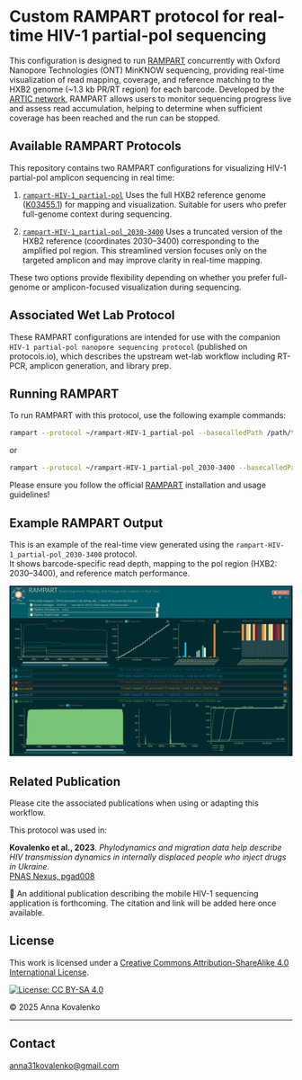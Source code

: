 # Custom RAMPART protocol for real-time HIV-1 partial-pol sequencing
This configuration is designed to run [RAMPART](https://github.com/artic-network/rampart?tab=readme-ov-file) concurrently with Oxford Nanopore Technologies (ONT) MinKNOW sequencing, providing real-time visualization of read mapping, coverage, and reference matching to the HXB2 genome (~1.3 kb PR/RT region) for each barcode. Developed by the [ARTIC network](https://github.com/artic-network), RAMPART allows users to monitor sequencing progress live and assess read accumulation, helping to determine when sufficient coverage has been reached and the run can be stopped. 

## Available RAMPART Protocols
This repository contains two RAMPART configurations for visualizing HIV-1 partial-pol amplicon sequencing in real time:

1. [`rampart-HIV-1_partial-pol`](./rampart-HIV-1_partial-pol) 
Uses the full HXB2 reference genome ([K03455.1](https://www.ncbi.nlm.nih.gov/nuccore/K03455.1)) for mapping and visualization. Suitable for users who prefer full-genome context during sequencing.

2. [`rampart-HIV-1_partial-pol_2030-3400`](./rampart-HIV-1_partial-pol_2030-3400) 
Uses a truncated version of the HXB2 reference (coordinates 2030–3400) corresponding to the amplified pol region. This streamlined version focuses only on the targeted amplicon and may improve clarity in real-time mapping.

These two options provide flexibility depending on whether you prefer full-genome or amplicon-focused visualization during sequencing.

## Associated Wet Lab Protocol
These RAMPART configurations are intended for use with the companion `HIV-1 partial-pol nanopore sequencing protocol` (published on protocols.io), which describes the upstream wet-lab workflow including RT-PCR, amplicon generation, and library prep.

## Running RAMPART 

To run RAMPART with this protocol, use the following example commands:

```bash
rampart --protocol ~/rampart-HIV-1_partial-pol --basecalledPath /path/to/fastq_pass/folder/
```
or
```bash
rampart --protocol ~/rampart-HIV-1_partial-pol_2030-3400 --basecalledPath /path/to/fastq_pass/folder/
```
Please ensure you follow the official [RAMPART](https://github.com/artic-network/rampart?tab=readme-ov-file) installation and usage guidelines! 

## Example RAMPART Output
This is an example of the real-time view generated using the `rampart-HIV-1_partial-pol_2030-3400` protocol.  
It shows barcode-specific read depth, mapping to the pol region (HXB2: 2030–3400), and reference match performance.

![RAMPART Output](rampart_overview.png)

## Related Publication
Please cite the associated publications when using or adapting this workflow.

This protocol was used in:

**Kovalenko et al., 2023**. *Phylodynamics and migration data help describe HIV transmission dynamics in internally displaced people who inject drugs in Ukraine.*  
[PNAS Nexus, pgad008](https://doi.org/10.1093/pnasnexus/pgad008)

📌 An additional publication describing the mobile HIV-1 sequencing application is forthcoming. The citation and link will be added here once available.


## License

This work is licensed under a [Creative Commons Attribution-ShareAlike 4.0 International License](https://creativecommons.org/licenses/by-sa/4.0/).

[![License: CC BY-SA 4.0](https://licensebuttons.net/l/by-sa/4.0/88x31.png)](https://creativecommons.org/licenses/by-sa/4.0/)

© 2025 Anna Kovalenko

---

## Contact

[anna31kovalenko@gmail.com](mailto:anna31kovalenko@gmail.com)

